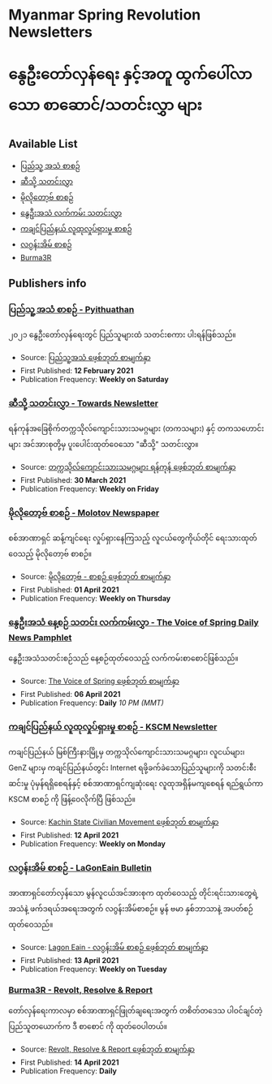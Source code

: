 # Myanmar Spring Revolution Newsletters
# နွေဦးတော်လှန်ရေး နှင့်အတူ ထွက်ပေါ်လာသော စာဆောင်/သတင်းလွှာ များ

## Available List
- [ပြည်သူ့ အသံ စာစဉ်](./pyithuathan-ပြည်သူ့အသံ)
- [ဆီသို့ သတင်းလွှာ](./towards-ဆီသို့)
- [မိုလိုတော့ဗ် စာစဉ်](./molotov-မိုလိုတော့ဗ်)
- [နွေဦးအသံ လက်ကမ်း သတင်းလွှာ](./the_voice_of_spring-နွေဦးအသံ)
- [ကချင်ပြည်နယ် လူထုလှုပ်ရှားမှု စာစဉ်](./kscm-ကချင်ပြည်နယ်လူထုလှုပ်ရှားမှုစာစဉ်)
- [လဂွန်းအိမ် စာစဉ်](./lagooneain-လဂွန်းအိမ်)
- [Burma3R](./revolt_resolve_&_report-Burma3R)

## Publishers info
### [ပြည်သူ့ အသံ စာစဉ် - Pyithuathan](./pyithuathan-ပြည်သူ့အသံ)
၂၀၂၁ နွေဦးတော်လှန်ရေးတွင် ပြည်သူများထံ သတင်းစကား ပါးရန်ဖြစ်သည်။
- Source: [ပြည်သူ့အသံ ဖေ့စ်ဘုတ် စာမျက်နှာ](https://www.facebook.com/PTATEditor)
- First Published: **12 February 2021**
- Publication Frequency: **Weekly on Saturday**
### [ဆီသို့ သတင်းလွှာ - Towards Newsletter](./towards-ဆီသို့)
ရန်ကုန်အခြေစိုက်တက္ကသိုလ်ကျောင်းသားသမဂ္ဂများ (တကသများ) နှင့် တကသဟောင်းများ အင်အားစုတို့မှ ပူးပေါင်းထုတ်ဝေသော "ဆီသို့" သတင်းလွှာ။
- Source: [တက္ကသိုလ်ကျောင်းသားသမဂ္ဂများ ရန်ကုန် ဖေ့စ်ဘုတ် စာမျက်နှာ](https://www.facebook.com/asuyangon)
- First Published: **30 March 2021**
- Publication Frequency: **Weekly on Friday**
### [မိုလိုတော့ဗ် စာစဉ် - Molotov Newspaper](./molotov-မိုလိုတော့ဗ်)
စစ်အာဏာရှင် ဆန့်ကျင်ရေး လှုပ်ရှားနေကြသည့် လူငယ်တွေကိုယ်တိုင် ရေးသားထုတ်ဝေသည့် မိုလိုတော့ဗ် စာစဉ်။
- Source: [မိုလိုတော့ဗ် - စာစဉ် ဖေ့စ်ဘုတ် စာမျက်နှာ](https://www.facebook.com/Molotov.to.Read)
- First Published: **01 April 2021**
- Publication Frequency: **Weekly on Thursday**
### [နွေဦးအသံ နေ့စဉ် သတင်း လက်ကမ်းလွှာ - The Voice of Spring Daily News Pamphlet](./the_voice_of_spring-နွေဦးအသံ)
နွေဦးအသံသတင်းစဉ်သည် နေ့စဉ်ထုတ်ဝေသည့် လက်ကမ်းစာစောင်ဖြစ်သည်။
- Source: [The Voice of Spring ဖေ့စ်ဘုတ် စာမျက်နှာ](https://www.facebook.com/thevoiceofspring)
- First Published: **06 April 2021**
- Publication Frequency: **Daily** *10 PM (MMT)*
### [ကချင်ပြည်နယ် လူထုလှုပ်ရှားမှု စာစဉ် - KSCM Newsletter](./kscm-ကချင်ပြည်နယ်လူထုလှုပ်ရှားမှုစာစဉ်)
ကချင်ပြည်နယ် မြစ်ကြီးနားမြို့မှ တက္ကသိုလ်ကျောင်းသားသမဂ္ဂများ၊ လူငယ်များ၊ GenZ များမှ ကချင်ပြည်နယ်‌တွင်း Internet ရဖို့ခက်ခဲသောပြည်သူများကို သတင်းစီးဆင်းမှု ပုံမှန်ရရှိစေရန်နှင့် စစ်အာဏာရှင်ကျဆုံးရေး လူထုအရှိန်မကျစေရန် ရည်ရွယ်ကာ KSCM စာစဉ်  ကို ဖြန့်ဝေလိုက်ပြီ ဖြစ်သည်။
- Source: [Kachin State Civilian Movement ဖေ့စ်ဘုတ် စာမျက်နှာ](https://www.facebook.com/KachinCM/)
- First Published: **12 April 2021**
- Publication Frequency: **Weekly on Monday**
### [လဂွန်းအိမ် စာစဉ် - LaGonEain Bulletin](./lagooneain-လဂွန်းအိမ်)
အာဏာရှင်တော်လှန်သော မွန်လူငယ်အင်အားစုက ထုတ်ဝေသည့် တိုင်းရင်းသားတွေရဲ့အသံနဲ့ ဖက်ဒရယ်အရေးအတွက် လဂွန်းအိမ်စာစဉ်။
မွန် ဗမာ နှစ်ဘာသာနဲ့ အပတ်စဉ် ထုတ်ဝေသည်။
- Source: [Lagon Eain - လဂွန်းအိမ် စာစဉ် ဖေ့စ်ဘုတ် စာမျက်နှာ](https://www.facebook.com/Lagon-Eain-%E1%80%9C%E1%80%82%E1%80%BD%E1%80%94%E1%80%BA%E1%80%B8%E1%80%A1%E1%80%AD%E1%80%99%E1%80%BA-%E1%80%85%E1%80%AC%E1%80%85%E1%80%89%E1%80%BA-102760525268654)
- First Published: **13 April 2021**
- Publication Frequency: **Weekly on Tuesday**
### [Burma3R - Revolt, Resolve & Report](./revolt_resolve_&_report-Burma3R)
တော်လှန်ရေးကာလမှာ စစ်အာဏာရှင်ဖြုတ်ချရေးအတွက် တစိတ်တဒေသ ပါဝင်ချင်တဲ့ ပြည်သူတယောက်က ဒီ စာစောင် ကို ထုတ်ဝေပါတယ်။
- Source: [Revolt, Resolve & Report ဖေ့စ်ဘုတ် စာမျက်နှာ](https://www.facebook.com/burma3R)
- First Published: **14 April 2021**
- Publication Frequency: **Daily**
